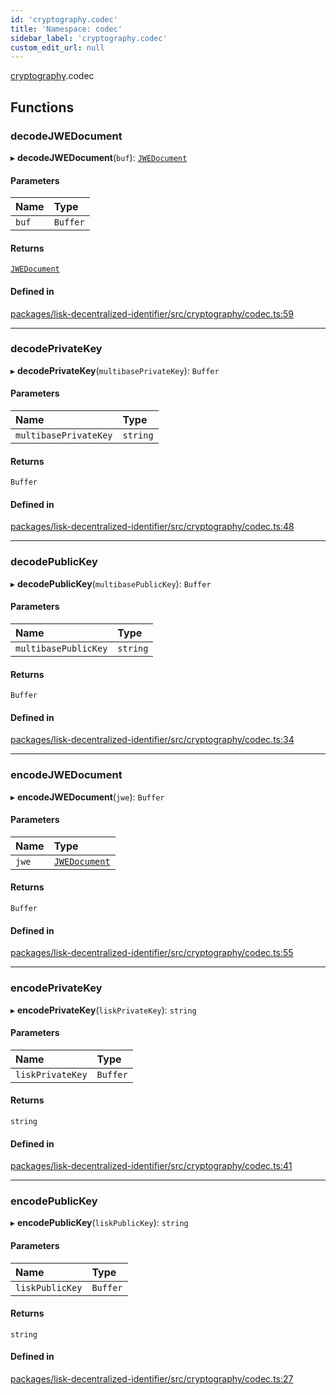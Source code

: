 ```yaml
---
id: 'cryptography.codec'
title: 'Namespace: codec'
sidebar_label: 'cryptography.codec'
custom_edit_url: null
---
```


[cryptography](cryptography.md).codec

## Functions

### decodeJWEDocument

▸ **decodeJWEDocument**(`buf`): [`JWEDocument`](../interfaces/JWEDocument.md)

#### Parameters

| Name  | Type     |
| :---- | :------- |
| `buf` | `Buffer` |

#### Returns

[`JWEDocument`](../interfaces/JWEDocument.md)

#### Defined in

[packages/lisk-decentralized-identifier/src/cryptography/codec.ts:59](https://github.com/aldhosutra/lisk-did/blob/e1cde64/packages/lisk-decentralized-identifier/src/cryptography/codec.ts#L59)

---

### decodePrivateKey

▸ **decodePrivateKey**(`multibasePrivateKey`): `Buffer`

#### Parameters

| Name                  | Type     |
| :-------------------- | :------- |
| `multibasePrivateKey` | `string` |

#### Returns

`Buffer`

#### Defined in

[packages/lisk-decentralized-identifier/src/cryptography/codec.ts:48](https://github.com/aldhosutra/lisk-did/blob/e1cde64/packages/lisk-decentralized-identifier/src/cryptography/codec.ts#L48)

---

### decodePublicKey

▸ **decodePublicKey**(`multibasePublicKey`): `Buffer`

#### Parameters

| Name                 | Type     |
| :------------------- | :------- |
| `multibasePublicKey` | `string` |

#### Returns

`Buffer`

#### Defined in

[packages/lisk-decentralized-identifier/src/cryptography/codec.ts:34](https://github.com/aldhosutra/lisk-did/blob/e1cde64/packages/lisk-decentralized-identifier/src/cryptography/codec.ts#L34)

---

### encodeJWEDocument

▸ **encodeJWEDocument**(`jwe`): `Buffer`

#### Parameters

| Name  | Type                                          |
| :---- | :-------------------------------------------- |
| `jwe` | [`JWEDocument`](../interfaces/JWEDocument.md) |

#### Returns

`Buffer`

#### Defined in

[packages/lisk-decentralized-identifier/src/cryptography/codec.ts:55](https://github.com/aldhosutra/lisk-did/blob/e1cde64/packages/lisk-decentralized-identifier/src/cryptography/codec.ts#L55)

---

### encodePrivateKey

▸ **encodePrivateKey**(`liskPrivateKey`): `string`

#### Parameters

| Name             | Type     |
| :--------------- | :------- |
| `liskPrivateKey` | `Buffer` |

#### Returns

`string`

#### Defined in

[packages/lisk-decentralized-identifier/src/cryptography/codec.ts:41](https://github.com/aldhosutra/lisk-did/blob/e1cde64/packages/lisk-decentralized-identifier/src/cryptography/codec.ts#L41)

---

### encodePublicKey

▸ **encodePublicKey**(`liskPublicKey`): `string`

#### Parameters

| Name            | Type     |
| :-------------- | :------- |
| `liskPublicKey` | `Buffer` |

#### Returns

`string`

#### Defined in

[packages/lisk-decentralized-identifier/src/cryptography/codec.ts:27](https://github.com/aldhosutra/lisk-did/blob/e1cde64/packages/lisk-decentralized-identifier/src/cryptography/codec.ts#L27)
